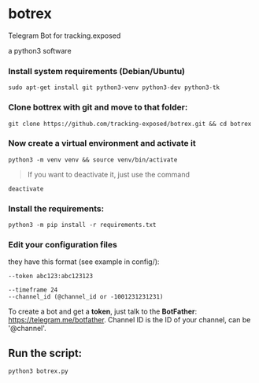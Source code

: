 # botrex
Telegram Bot for tracking.exposed

a python3 software


### Install system requirements (Debian/Ubuntu)

    sudo apt-get install git python3-venv python3-dev python3-tk
    
### Clone bottrex with git and move to that folder:

    git clone https://github.com/tracking-exposed/botrex.git && cd botrex

### Now create a virtual environment and activate it

    python3 -m venv venv && source venv/bin/activate

> If you want to deactivate it, just use the command 

    deactivate

### Install the requirements:

    python3 -m pip install -r requirements.txt
    
### Edit your configuration files

they have this format (see example in config/):

    --token abc123:abc123123
    
    --timeframe 24
    --channel_id (@channel_id or -1001231231231)


To create a bot and get a **token**, just talk to the **BotFather**: https://telegram.me/botfather. Channel ID is the ID of your channel, can be '@channel'.

## Run the script:

    python3 botrex.py



